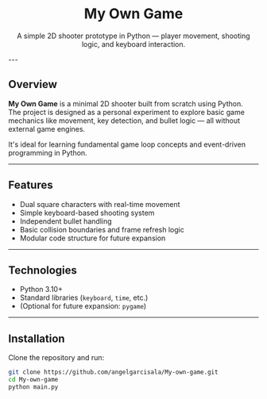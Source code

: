 <h1 align="center">My Own Game</h1>

<p align="center">
  A simple 2D shooter prototype in Python — player movement, shooting logic, and keyboard interaction.
</p>
---

## Overview

**My Own Game** is a minimal 2D shooter built from scratch using Python.  
The project is designed as a personal experiment to explore basic game mechanics like movement, key detection, and bullet logic — all without external game engines.

It's ideal for learning fundamental game loop concepts and event-driven programming in Python.

---

## Features

- Dual square characters with real-time movement
- Simple keyboard-based shooting system
- Independent bullet handling
- Basic collision boundaries and frame refresh logic
- Modular code structure for future expansion

---

## Technologies

- Python 3.10+
- Standard libraries (`keyboard`, `time`, etc.)
- (Optional for future expansion: `pygame`)

---

## Installation

Clone the repository and run:

```bash
git clone https://github.com/angelgarcisala/My-own-game.git
cd My-own-game
python main.py
